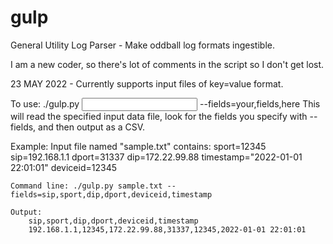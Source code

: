 # gulp
General Utility Log Parser - Make oddball log formats ingestible.

I am a new coder, so there's lot of comments in the script so I don't get lost.

23 MAY 2022 - Currently supports input files of key=value format.

To use: ./gulp.py <input file name> --fields=your,fields,here
    This will read the specified input data file, look for the fields you specify with --fields, and then output as a CSV.

Example:
    Input file named "sample.txt" contains: sport=12345 sip=192.168.1.1 dport=31337 dip=172.22.99.88 timestamp="2022-01-01 22:01:01" deviceid=12345

    Command line: ./gulp.py sample.txt --fields=sip,sport,dip,dport,deviceid,timestamp

    Output:
        sip,sport,dip,dport,deviceid,timestamp
        192.168.1.1,12345,172.22.99.88,31337,12345,2022-01-01 22:01:01
